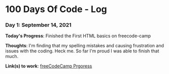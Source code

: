 # 100 Days Of Code - Log


### Day 1: September 14, 2021

**Today's Progress**: Finished the First HTML basics on freecode-camp

**Thoughts**: I'm finding that my spelling mistakes and causing frustration and issues with the coding. Heck me. So far I'm proud I was able to finish that much. 

**Link(s) to work**: [freeCodeCamp Prgoress](https://www.freecodecamp.org/fcc56a6600e-af2c-4e41-874d-b1032a27aa0e)



